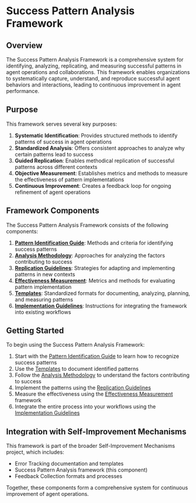 # Success Pattern Analysis Framework

## Overview

The Success Pattern Analysis Framework is a comprehensive system for identifying, analyzing, replicating, and measuring successful patterns in agent operations and collaborations. This framework enables organizations to systematically capture, understand, and reproduce successful agent behaviors and interactions, leading to continuous improvement in agent performance.

## Purpose

This framework serves several key purposes:

1. **Systematic Identification**: Provides structured methods to identify patterns of success in agent operations
2. **Standardized Analysis**: Offers consistent approaches to analyze why certain patterns lead to success
3. **Guided Replication**: Enables methodical replication of successful patterns across different contexts
4. **Objective Measurement**: Establishes metrics and methods to measure the effectiveness of pattern implementations
5. **Continuous Improvement**: Creates a feedback loop for ongoing refinement of agent operations

## Framework Components

The Success Pattern Analysis Framework consists of the following components:

1. [**Pattern Identification Guide**](./identification/README.md): Methods and criteria for identifying success patterns
2. [**Analysis Methodology**](./analysis/README.md): Approaches for analyzing the factors contributing to success
3. [**Replication Guidelines**](./replication/README.md): Strategies for adapting and implementing patterns in new contexts
4. [**Effectiveness Measurement**](./measurement/README.md): Metrics and methods for evaluating pattern implementation
5. [**Templates**](./templates/README.md): Standardized formats for documenting, analyzing, planning, and measuring patterns
6. [**Implementation Guidelines**](./implementation/README.md): Instructions for integrating the framework into existing workflows

## Getting Started

To begin using the Success Pattern Analysis Framework:

1. Start with the [Pattern Identification Guide](./identification/README.md) to learn how to recognize success patterns
2. Use the [Templates](./templates/README.md) to document identified patterns
3. Follow the [Analysis Methodology](./analysis/README.md) to understand the factors contributing to success
4. Implement the patterns using the [Replication Guidelines](./replication/README.md)
5. Measure the effectiveness using the [Effectiveness Measurement](./measurement/README.md) framework
6. Integrate the entire process into your workflows using the [Implementation Guidelines](./implementation/README.md)

## Integration with Self-Improvement Mechanisms

This framework is part of the broader Self-Improvement Mechanisms project, which includes:

- Error Tracking documentation and templates
- Success Pattern Analysis framework (this component)
- Feedback Collection formats and processes

Together, these components form a comprehensive system for continuous improvement of agent operations.

